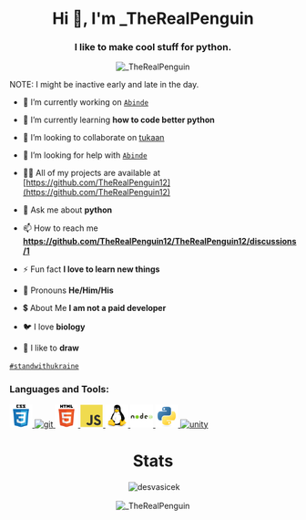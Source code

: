 <h1 align="center">Hi 👋, I'm _TheRealPenguin</h1>
<h3 align="center">I like to make cool stuff for python.</h3>

<p align="center"> <img src="https://komarev.com/ghpvc/?username=TheRealPenguin12&label=Profile%20views&color=0e75b6&style=flat" alt="_TheRealPenguin" /> </p>

NOTE: I might be inactive early and late in the day.

- 🔭 I’m currently working on [`Abinde`](https://github.com/Abinde-Game-Dev)

- 🌱 I’m currently learning **how to code better python**

- 👯 I’m looking to collaborate on [tukaan](https://github.com/tukaan/tukaan)

- 🤝 I’m looking for help with [`Abinde`](https://github.com/Abinde-Game-Dev)

- 👨‍💻 All of my projects are available at [https://github.com/TheRealPenguin12](https://github.com/TheRealPenguin12)

- 💬 Ask me about **python**

- 📫 How to reach me **https://github.com/TheRealPenguin12/TheRealPenguin12/discussions/1**

- ⚡ Fun fact **I love to learn new things**

- 🧍 Pronouns **He/Him/His**

- 💲️ About Me **I am not a paid developer**

- :bird: I love **biology**

- :pencil: I like to **draw**

[``#standwithukraine``](https://github.com/topics/standwithukraine)

<h3 align="left">Languages and Tools:</h3>
<p align="left"> <a href="https://www.w3schools.com/css/" target="_blank" rel="noreferrer"> <img src="https://raw.githubusercontent.com/devicons/devicon/master/icons/css3/css3-original-wordmark.svg" alt="css3" width="40" height="40"/> </a> <a href="https://git-scm.com/" target="_blank" rel="noreferrer"> <img src="https://www.vectorlogo.zone/logos/git-scm/git-scm-icon.svg" alt="git" width="40" height="40"/> </a> <a href="https://www.w3.org/html/" target="_blank" rel="noreferrer"> <img src="https://raw.githubusercontent.com/devicons/devicon/master/icons/html5/html5-original-wordmark.svg" alt="html5" width="40" height="40"/> </a> <a href="https://developer.mozilla.org/en-US/docs/Web/JavaScript" target="_blank" rel="noreferrer"> <img src="https://raw.githubusercontent.com/devicons/devicon/master/icons/javascript/javascript-original.svg" alt="javascript" width="40" height="40"/> </a> <a href="https://www.linux.org/" target="_blank" rel="noreferrer"> <img src="https://raw.githubusercontent.com/devicons/devicon/master/icons/linux/linux-original.svg" alt="linux" width="40" height="40"/> </a> <a href="https://nodejs.org" target="_blank" rel="noreferrer"> <img src="https://raw.githubusercontent.com/devicons/devicon/master/icons/nodejs/nodejs-original-wordmark.svg" alt="nodejs" width="40" height="40"/> </a> <a href="https://www.python.org" target="_blank" rel="noreferrer"> <img src="https://raw.githubusercontent.com/devicons/devicon/master/icons/python/python-original.svg" alt="python" width="40" height="40"/> </a> <a href="https://unity.com/" target="_blank" rel="noreferrer"> <img src="https://www.vectorlogo.zone/logos/unity3d/unity3d-icon.svg" alt="unity" width="40" height="40"/> </a> </p>

<h1 align="center">Stats</h3>
<p align="center">&nbsp;<img align="center" src="https://github-readme-stats.vercel.app/api?username=TheRealPenguin12&show_icons=true&locale=en" alt="desvasicek" /></p>

<p align="center"><img align="center" src="https://github-readme-streak-stats.herokuapp.com/?user=TheRealPenguin12&" alt="_TheRealPenguin" /></p>

